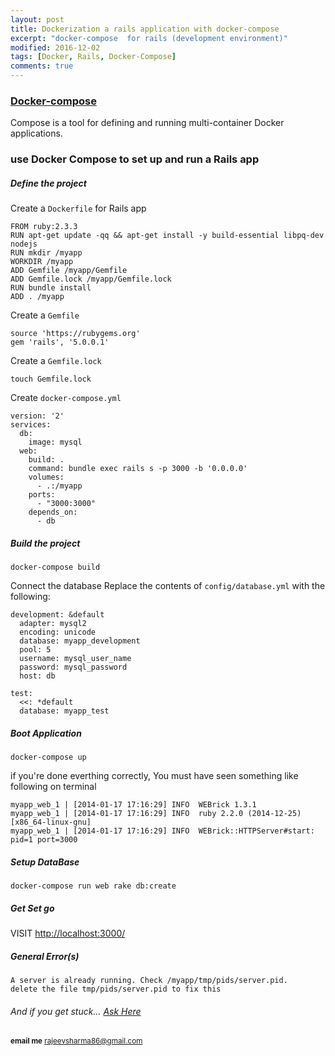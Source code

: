 ```yaml
---
layout: post
title: Dockerization a rails application with docker-compose    
excerpt: "docker-compose  for rails (development environment)"
modified: 2016-12-02
tags: [Docker, Rails, Docker-Compose]
comments: true
---
```


### [Docker-compose](https://docs.docker.com/compose/)

Compose is a tool for defining and running multi-container Docker applications.
  
### use Docker Compose to set up and run a Rails app
 
##### Define the project 
 Create a `Dockerfile` for Rails app
 
    FROM ruby:2.3.3
    RUN apt-get update -qq && apt-get install -y build-essential libpq-dev nodejs
    RUN mkdir /myapp
    WORKDIR /myapp
    ADD Gemfile /myapp/Gemfile
    ADD Gemfile.lock /myapp/Gemfile.lock
    RUN bundle install
    ADD . /myapp

 Create a `Gemfile`
 
    source 'https://rubygems.org'
    gem 'rails', '5.0.0.1'
    
 Create a `Gemfile.lock`
 
    touch Gemfile.lock
    
 Create `docker-compose.yml` 
    
    version: '2'
    services:
      db:
        image: mysql
      web:
        build: .
        command: bundle exec rails s -p 3000 -b '0.0.0.0'
        volumes:
          - .:/myapp
        ports:
          - "3000:3000"
        depends_on:
          - db
  
    
##### Build the project

    docker-compose build
    
  Connect the database
  Replace the contents of `config/database.yml` with the following:
  
    development: &default
      adapter: mysql2
      encoding: unicode
      database: myapp_development
      pool: 5
      username: mysql_user_name
      password: mysql_password
      host: db
    
    test:
      <<: *default
      database: myapp_test
    
    
##### Boot Application

    docker-compose up
    
  if you're done everthing correctly, You must have seen something like following on terminal
  
    myapp_web_1 | [2014-01-17 17:16:29] INFO  WEBrick 1.3.1
    myapp_web_1 | [2014-01-17 17:16:29] INFO  ruby 2.2.0 (2014-12-25) [x86_64-linux-gnu]
    myapp_web_1 | [2014-01-17 17:16:29] INFO  WEBrick::HTTPServer#start: pid=1 port=3000

##### Setup DataBase
    
    docker-compose run web rake db:create


##### Get Set go
    
   VISIT [http://localhost:3000/](http://localhost:3000/)
   
##### General Error(s)
   
    A server is already running. Check /myapp/tmp/pids/server.pid. 
    delete the file tmp/pids/server.pid to fix this
    
######  And if you get stuck… [Ask Here](http://stackoverflow.com/)

<sup> <b>email me</b>  [rajeevsharma86@gmail.com](#myfootnote1)</sup>
